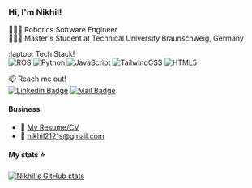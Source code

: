 ### Hi, I'm Nikhil!

👨🏻‍💻 Robotics Software Engineer <br/>
👨🏻‍🎓 Master's Student at Technical University Braunschweig, Germany <br/>

:laptop: Tech Stack! <br/>
![ROS](https://img.shields.io/badge/ros-%230A0FF9.svg?style=for-the-badge&logo=ros&logoColor=white)
![Python](https://img.shields.io/badge/python-3670A0?style=for-the-badge&logo=python&logoColor=ffdd54)
![JavaScript](https://img.shields.io/badge/javascript-%23323330.svg?style=for-the-badge&logo=javascript&logoColor=%23F7DF1E)
![TailwindCSS](https://img.shields.io/badge/tailwindcss-%2338B2AC.svg?style=for-the-badge&logo=tailwind-css&logoColor=white)
![HTML5](https://img.shields.io/badge/html5-%23E34F26.svg?style=for-the-badge&logo=html5&logoColor=white)


:mailbox: Reach me out! <br/>
[![Linkedin Badge](https://img.shields.io/badge/-Nikhil_Singhal-0e76a8?style=flat&labelColor=0e76a8&logo=linkedin&logoColor=white)](https://www.linkedin.com/in/nikhil-singhal-0612/)
[![Mail Badge](https://img.shields.io/badge/-@Nikhil_Singhal-e84393?style=flat&labelColor=e84393&logo=instagram&logoColor=white)](https://www.instagram.com/nikhil_singhal_06/)

#### Business
- :paperclip: [My Resume/CV]()
- :email: nikhil2121s@gmail.com

#### My stats ⭐
[![Nikhil's GitHub stats](https://github-readme-stats.vercel.app/api?username=Nikhil-Singhal-06&show_icons=true&theme=transparent)](https://github.com/Nikhil-Singhal-06/github-readme-stats)
